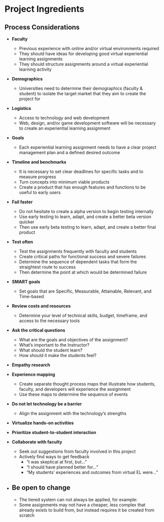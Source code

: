 # Project Ingredients

## **Process Considerations**

* **Faculty**
   * Previous experience with online and/or virtual environments required
   * They should have ideas for developing good virtual experiential learning assignments
   * They should structure assignments around a virtual experiential learning activity
 * **Demographics**
   * Universities need to determine their demographics (faculty & student) to isolate the target market that they aim to create the project for

* **Logistics**
   * Access to technology and web development
   * Web, design, and/or game development software will be necessary to create an experiential learning assignment
 * **Goals**
   * Each experiential learning assignment needs to have a clear project management plan and a defined desired outcome
 * **Timeline and benchmarks**
   * It is necessary to set clear deadlines for specific tasks and to measure progress
    * Turn concepts into minimum viable products
   * Create a product that has enough features and functions to be useful to early users
 * **Fail faster**
   * Do not hesitate to create a alpha version to begin testing internally
   * Use early testing to learn, adapt, and create a better beta version quicker
   * Then use early beta testing to learn, adapt, and create a better final product
 * **Test often**
   * Test the assignments frequently with faculty and students
   * Create critical paths for functional success and severe failures
   * Determine the sequence of dependent tasks that form the straightest route to success
   * Then determine the point at which would be determined failure
 * **SMART goals**
   * Set goals that are Specific, Measurable, Attainable, Relevant, and Time-based
 * **Review costs and resources**
   * Determine your level of technical skills, budget, timeframe, and access to the necessary tools
 * **Ask the critical questions**
   * What are the goals and objectives of the assignment?
   * What’s important to the Instructor?
   * What should the student learn?
   * How should it make the students feel?
* **Empathy research**
 * **Experience mapping**
   * Create separate thought process maps that illustrate how students, faculty, and developers will experience the assignment
   * Use these maps to determine the sequence of events

* **Do not let technology be a barrier**
   * Align the assignment with the technology’s strengths
 * **Virtualize hands-on activities**
  * **Prioritize student-to-student interaction**
* **Collaborate with faculty**
   * Seek out suggestions from faculty involved in this project
   * Actively find ways to get feedback
     * “I was skeptical at first, but...”
     * “I should have planned better for...”
     * “My students’ experiences and outcomes from virtual EL were...”
* ## **Be open to change**

   * The tiered system can not always be applied, for example:
   * Some assignments may not have a cheaper, less complex that already exists to build from, but instead requires it be created from scratch


